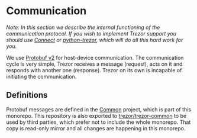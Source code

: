 # Communication

_Note: In this section we describe the internal functioning of the communication protocol. If you wish to implement Trezor support you should use [Connect](https://github.com/trezor/connect/) or [python-trezor](https://pypi.org/project/trezor/), which will do all this hard work for you._

We use [Protobuf v2](https://developers.google.com/protocol-buffers/) for host-device communication. The communication cycle is very simple, Trezor receives a message (request), acts on it and responds with another one (response). Trezor on its own is incapable of initiating the communication.

## Definitions

Protobuf messages are defined in the [Common](https://github.com/trezor/trezor-firmware/tree/master/common) project, which is part of this monorepo. This repository is also exported to [trezor/trezor-common](https://github.com/trezor/trezor-common) to be used by third parties, which prefer not to include the whole monorepo. That copy is read-only mirror and all changes are happening in this monorepo.
